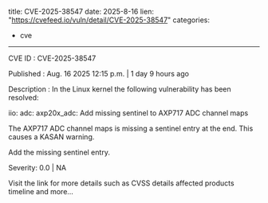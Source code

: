  
title: CVE-2025-38547
date: 2025-8-16
lien: "https://cvefeed.io/vuln/detail/CVE-2025-38547"
categories:
  - cve
---

CVE ID : CVE-2025-38547

Published :  Aug. 16
2025
12:15 p.m. | 1 day
9 hours ago

Description : In the Linux kernel
the following vulnerability has been resolved:

iio: adc: axp20x_adc: Add missing sentinel to AXP717 ADC channel maps

The AXP717 ADC channel maps is missing a sentinel entry at the end. This
causes a KASAN warning.

Add the missing sentinel entry.

Severity: 0.0 | NA

Visit the link for more details
such as CVSS details
affected products
timeline
and more...
